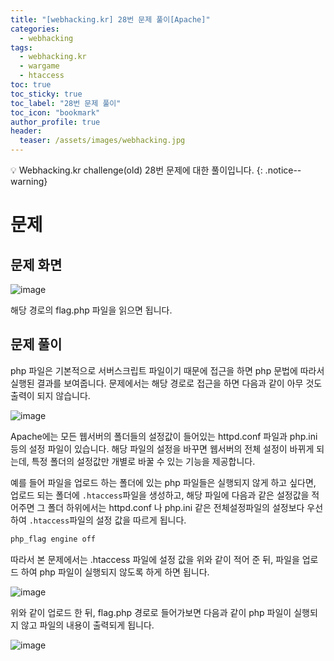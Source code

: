 ```yaml
---
title: "[webhacking.kr] 28번 문제 풀이[Apache]"
categories:
  - webhacking
tags:
  - webhacking.kr
  - wargame
  - htaccess
toc: true
toc_sticky: true
toc_label: "28번 문제 풀이"
toc_icon: "bookmark"
author_profile: true
header:
  teaser: /assets/images/webhacking.jpg
---
```


💡 Webhacking.kr challenge(old) 28번 문제에 대한 풀이입니다.
{: .notice--warning}

# 문제
## 문제 화면
  ![image](https://user-images.githubusercontent.com/33647663/152342386-4cc6e86c-038c-4bc1-b921-f207684c178f.png)

  해당 경로의 flag.php 파일을 읽으면 됩니다.

## 문제 풀이
  php 파일은 기본적으로 서버스크립트 파일이기 때문에 접근을 하면 php 문법에 따라서 실행된 결과를 보여줍니다. 문제에서는 해당 경로로 접근을 하면 다음과 같이 아무 것도 출력이 되지 않습니다.

  ![image](https://user-images.githubusercontent.com/33647663/152342713-136838cb-d44c-4aee-ba1b-d837afeec6a8.png)

  Apache에는 모든 웹서버의 폴더들의 설정값이 들어있는 httpd.conf 파일과 php.ini 등의 설정 파일이 있습니다. 해당 파일의 설정을 바꾸면 웹서버의 전체 설정이 바뀌게 되는데, 특정 폴더의 설정값만 개별로 바꿀 수 있는 기능을 제공합니다. 

  예를 들어 파일을 업로드 하는 폴더에 있는 php 파일들은 실행되지 않게 하고 싶다면, 업로드 되는 폴더에 ```.htaccess```파일을 생성하고, 해당 파일에 다음과 같은 설정값을 적어주면 그 폴더 하위에서는 httpd.conf 나 php.ini 같은 전체설정파일의 설정보다 우선하여 ```.htaccess```파일의 설정 값을 따르게 됩니다.

  ```md
  php_flag engine off
  ```

  따라서 본 문제에서는 .htaccess 파일에 설정 값을 위와 같이 적어 준 뒤, 파일을 업로드 하여 php 파일이 실행되지 않도록 하게 하면 됩니다.

  ![image](https://user-images.githubusercontent.com/33647663/152343663-72808cdf-e03a-410c-a8b3-d9445121718a.png)

  위와 같이 업로드 한 뒤, flag.php 경로로 들어가보면 다음과 같이 php 파일이 실행되지 않고 파일의 내용이 출력되게 됩니다.

  ![image](https://user-images.githubusercontent.com/33647663/152343697-857022ac-faa2-426e-84e8-2bbb0bc98e92.png)

  




  



